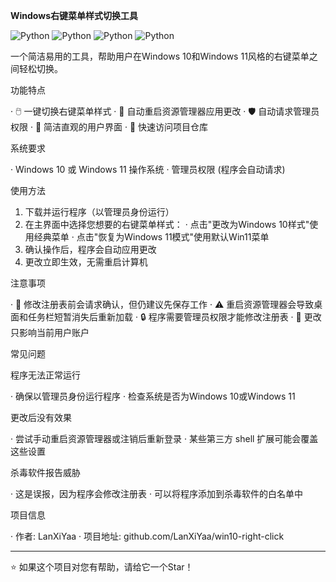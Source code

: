 **Windows右键菜单样式切换工具**

![Python](https://img.shields.io/badge/Python-3.6%2B-blue)
![Python](https://img.shields.io/badge/Platform-Windows-lightgrey)
![Python](https://img.shields.io/badge/License-MIT-green)
![Python](https://img.shields.io/badge/GitHub-Project-blue)

一个简洁易用的工具，帮助用户在Windows 10和Windows 11风格的右键菜单之间轻松切换。

功能特点

· 🖱️ 一键切换右键菜单样式
· 🔄 自动重启资源管理器应用更改
· 🛡️ 自动请求管理员权限
· 🎨 简洁直观的用户界面
· 🔗 快速访问项目仓库

系统要求

· Windows 10 或 Windows 11 操作系统
· 管理员权限 (程序会自动请求)

使用方法

1. 下载并运行程序（以管理员身份运行）
2. 在主界面中选择您想要的右键菜单样式：
   · 点击"更改为Windows 10样式"使用经典菜单
   · 点击"恢复为Windows 11模式"使用默认Win11菜单
3. 确认操作后，程序会自动应用更改
4. 更改立即生效，无需重启计算机

注意事项

· 🔧 修改注册表前会请求确认，但仍建议先保存工作
· ⚠️ 重启资源管理器会导致桌面和任务栏短暂消失后重新加载
· 🔒 程序需要管理员权限才能修改注册表
· 📁 更改只影响当前用户账户

常见问题

程序无法正常运行

· 确保以管理员身份运行程序
· 检查系统是否为Windows 10或Windows 11

更改后没有效果

· 尝试手动重启资源管理器或注销后重新登录
· 某些第三方 shell 扩展可能会覆盖这些设置

杀毒软件报告威胁

· 这是误报，因为程序会修改注册表
· 可以将程序添加到杀毒软件的白名单中

项目信息

· 作者: LanXiYaa
· 项目地址: github.com/LanXiYaa/win10-right-click

---

⭐ 如果这个项目对您有帮助，请给它一个Star！
